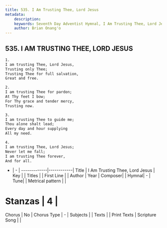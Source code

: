 ```yaml
---
title: 535. I Am Trusting Thee, Lord Jesus
metadata:
    description: 
    keywords: Seventh Day Adventist Hymnal, I Am Trusting Thee, Lord Jesus, , 
    author: Brian Onang'o
---
```



## 535. I AM TRUSTING THEE, LORD JESUS

```txt
1.
I am trusting Thee, Lord Jesus,
Trusting only Thee;
Trusting Thee for full salvation,
Great and free.

2.
I am trusting Thee for pardon;
At Thy feet I bow;
For Thy grace and tender mercy,
Trusting now.

3.
I am trusting Thee to guide me;
Thou alone shalt lead;
Every day and hour supplying
All my need.

4.
I am trusting Thee, Lord Jesus;
Never let me fall;
I am trusting Thee forever,
And for all.
```

- |   -  |
-------------|------------|
Title | I Am Trusting Thee, Lord Jesus |
Key |  |
Titles |  |
First Line |  |
Author | 
Year | 
Composer|  |
Hymnal|  - |
Tune|  |
Metrical pattern | |
# Stanzas | 4 |
Chorus | No |
Chorus Type | - |
Subjects |  |
Texts |  |
Print Texts | 
Scripture Song |  |
  
